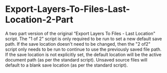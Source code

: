 # Export-Layers-To-Files-Last-Location-2-Part
A two part version of the original “Export Layers To Files - Last Location" script.
The "1 of 2" script is only required to be run to set a new default save path. If the save location doesn't need to be changed, then the "2 of2" script only needs to be run to continue to use the previously saved file path.
If the save location is not explicitly set, the default location will be the active document path (as per the standard script). Unsaved source files will default to a blank save location (as per the standard script).
